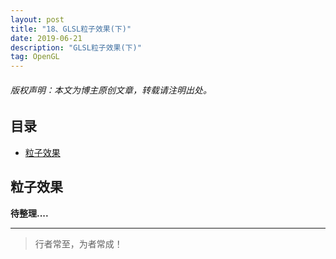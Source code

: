```yaml
---
layout: post
title: "18、GLSL粒子效果(下)"
date: 2019-06-21
description: "GLSL粒子效果(下)"
tag: OpenGL
---
```

<h6>版权声明：本文为博主原创文章，转载请注明出处。</h6>


<!-- - [参考文章：OpenGL ES初探（上）](https://www.jianshu.com/p/f58fff6d0ba0) -->


## 目录
- [粒子效果](#content1) 












<!-- ************************************************ -->
## <a id="content1"></a>粒子效果


**待整理....**


----------
>  行者常至，为者常成！


